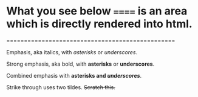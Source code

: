 # What you see below `====` is an area which is directly rendered into html.

================================================

Emphasis, aka italics, with _asterisks_ or _underscores_.

Strong emphasis, aka bold, with **asterisks** or **underscores**.

Combined emphasis with **asterisks and _underscores_**.

Strike through uses two tildes. ~~Scratch this.~~

